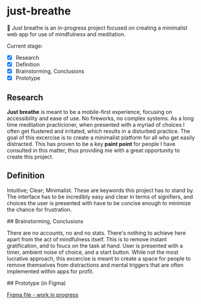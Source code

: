 # just-breathe
🧘 Just breathe is an in-progress project focused on creating a minimalist web app for use of mindfulness and meditation.

Current stage:
- [x] Research
- [x] Definition
- [x] Brainstorming, Conclusions
- [x] Prototype

## Research

**Just breathe** is meant to be a mobile-first experience, focusing on accessibility and ease of use. No fireworks, no complex systems. As a long time meditation practicioner, when presented with a myriad of choices I often get flustered and irritated, which results in a disturbed practice. The goal of this excercise is to create a minimalist platform for all who get easily distracted. This has proven to be a key **paint point** for people I have consulted in this matter, thus providing me with a great opportunity to create this project.

## Definition 

Intuitive; Clear; Minimalist. These are keywords this project has to stand by. The interface has to be incredibly easy and clear in terms of signifiers, and choices the user is presented with have to be concise enough to minimize the chance for frustration. 

## Brainstorming, Conclusions

There are no accounts, no and no stats. There's nothing to achieve here apart from the act of mindfulness itself. This is to remove instant gratification, and to foucs on the task at hand. User is presented with a timer, ambient noise of choice, and a start button. While not the most lucrative approach, this excercise is meant to create a space for people to remove themselves from distractions and mental triggers that are often implemented within apps for profit.

## Prototype (in Figma)

[Figma file - work in progress](https://www.figma.com/file/96uvXp9ipCXgezTFGl3iYW/Untitled?node-id=0%3A1)
